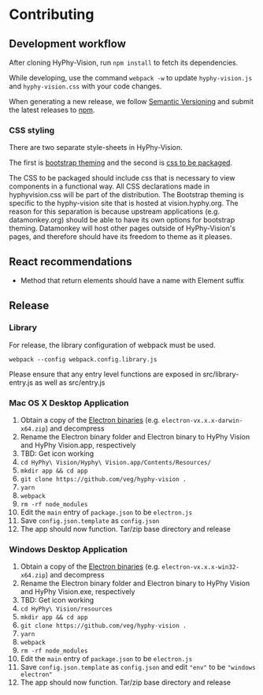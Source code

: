 # Contributing

## Development workflow

After cloning HyPhy-Vision, run `npm install` to fetch its dependencies.

While developing, use the command `webpack -w` to update `hyphy-vision.js` and
`hyphy-vision.css` with your code changes.

When generating a new release, we follow [Semantic
Versioning](http://semver.org/) and submit the latest releases to
[npm](https://www.npmjs.com/package/hyphy-vision).

### CSS styling

There are two separate style-sheets in HyPhy-Vision.

The first is [bootstrap theming](src/application.less) and the second is [css to be packaged](src/hyphyvision.css).

The CSS to be packaged should include css that is necessary to view components in a functional way. All CSS declarations made in hyphyvision.css will be part of the distribution. The Bootstrap theming is specific to the hyphy-vision site that is hosted at vision.hyphy.org. The reason for this separation is because upstream applications (e.g. datamonkey.org) should be able to have its own options for bootstrap theming. Datamonkey will host other pages outside of HyPhy-Vision's pages, and therefore should have its freedom to theme as it pleases.

## React recommendations

- Method that return elements should have a name with Element suffix

## Release

### Library
For release, the library configuration of webpack must be used. 

```
webpack --config webpack.config.library.js
```

Please ensure that any entry level functions are exposed in src/library-entry.js as well as src/entry.js

### Mac OS X Desktop Application

1. Obtain a copy of the [Electron binaries](https://github.com/electron/electron/releases) (e.g. `electron-vx.x.x-darwin-x64.zip`) and decompress
2. Rename the Electron binary folder and Electron binary to HyPhy Vision and HyPhy Vision.app, respectively
3. TBD: Get icon working
4. `cd HyPhy\ Vision/Hyphy\ Vision.app/Contents/Resources/`
5. `mkdir app && cd app`
6. `git clone https://github.com/veg/hyphy-vision .`
7. `yarn`
8. `webpack`
9. `rm -rf node_modules`
10. Edit the `main` entry of `package.json` to be `electron.js`
11. Save `config.json.template` as `config.json`
12. The app should now function. Tar/zip base directory and release

### Windows Desktop Application

1. Obtain a copy of the [Electron binaries](https://github.com/electron/electron/releases) (e.g. `electron-vx.x.x-win32-x64.zip`) and decompress
2. Rename the Electron binary folder and Electron binary to HyPhy Vision and HyPhy Vision.exe, respectively
3. TBD: Get icon working
4. `cd HyPhy\ Vision/resources`
5. `mkdir app && cd app`
6. `git clone https://github.com/veg/hyphy-vision .`
7. `yarn`
8. `webpack`
9. `rm -rf node_modules`
10. Edit the `main` entry of `package.json` to be `electron.js`
11. Save `config.json.template` as `config.json` and edit `"env"` to be `"windows electron"`
12. The app should now function. Tar/zip base directory and release